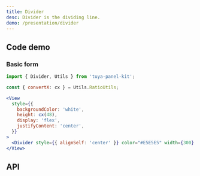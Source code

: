 ```yaml
---
title: Divider
desc: Divider is the dividing line.
demo: /presentation/divider
---
```


## Code demo

### Basic form

```jsx
import { Divider, Utils } from 'tuya-panel-kit';

const { convertX: cx } = Utils.RatioUtils;

<View
  style={{
    backgroundColor: 'white',
    height: cx(48),
    display: 'flex',
    justifyContent: 'center',
  }}
>
  <Divider style={{ alignSelf: 'center' }} color="#E5E5E5" width={300} />
</View>
```

## API

<API name="DividerProps" />
